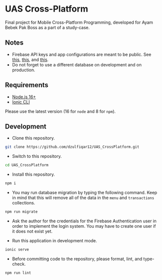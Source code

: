 # UAS Cross-Platform

Final project for Mobile Cross-Platform Programming, developed for Ayam Bebek Pak Boss as a part of a study-case.

## Notes

- Firebase API keys and app configurations are meant to be public. See [this](https://stackoverflow.com/questions/52100690/should-i-hide-firebase-api-keys-into-backend-not-due-to-data-security-but-proje), [this](https://stackoverflow.com/questions/61600373/what-is-the-best-way-to-secure-firebase-api-keys-in-a-react-app-so-it-is-not-acc), and [this](https://medium.com/@devesu/how-to-secure-your-firebase-project-even-when-your-api-key-is-publicly-available-a462a2a58843).
- Do not forget to use a different database on development and on production.

## Requirements

- [Node.js 16+](https://nodejs.org/en/)
- [Ionic CLI](https://ionicframework.com/docs/cli)

Please use the latest version (16 for `node` and 8 for `npm`).

## Development

- Clone this repository.

```bash
git clone https://github.com/dzulfiqar12/UAS_CrossPlatform.git
```

- Switch to this repository.

```bash
cd UAS_CrossPlatform
```

- Install this repository.

```bash
npm i
```

- You may run database migration by typing the following command. Keep in mind that this will remove all of the data in the `menu` and `transactions` collections.

```bash
npm run migrate
```

- Ask the author for the credentials for the Firebase Authentication user in order to implement the login system. You may have to create one user if it does not exist yet.

- Run this application in development mode.

```bash
ionic serve
```

- Before committing code to the repository, please format, lint, and type-check.

```bash
npm run lint
```
